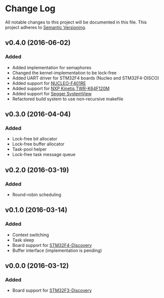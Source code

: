 # Change Log

All notable changes to this project will be documented in this file.
This project adheres to [Semantic Versioning](http://semver.org/).

## v0.4.0 (2016-06-02)

### Added

   - Added implementation for semaphores
   - Changed the kernel-implementation to be lock-free
   - Added UART driver for STM32F4 boards (Nucleo and STM32F4-DISCO)
   - Added support for [NUCLEO-F401RE](http://www.st.com/web/catalog/tools/FM116/SC959/SS1532/LN1847/PF260000)
   - Added support for [NXP Kinetis TWR-K64F120M](http://www.nxp.com/products/sensors/accelerometers/3-axis-accelerometers/kinetis-k64-mcu-tower-system-module:TWR-K64F120M)
   - Added support for [Segger SystemView](https://www.segger.com/systemview.html)
   - Refactored build system to use non-recursive makefile

## v0.3.0 (2016-04-04)

### Added

   - Lock-free bit allocator
   - Lock-free buffer allocator
   - Task-pool helper
   - Lock-free task message queue

## v0.2.0 (2016-03-19)

### Added

   - Round-robin scheduling

## v0.1.0 (2016-03-14)

### Added

   - Context switching
   - Task sleep
   - Board support for [STM32F4-Discovery](http://www.st.com/web/catalog/tools/FM116/SC959/SS1532/PF252419)
   - Buffer interface (implementation is pending)

## v0.0.0 (2016-03-12)

### Added

   - Board support for [STM32F3-Discovery](http://www.st.com/web/catalog/tools/FM116/SC959/SS1532/PF254044)

